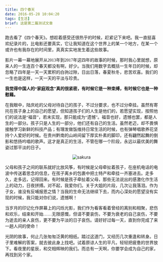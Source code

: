```yaml
---
title: 四个春天
date: 2016-05-28 10:04:20
tags: [生活]
brief: 这是第二篇测试文章
---
```


<font face="等线">跑去看了《四个春天》。想趁着感受还很热乎的时候，赶紧记下来吧。我一直挺喜欢纪录片的，比电影还要真实，它让我知道在这个世界上的某一个地方，在某一个或许也有我存在的时间里，真真实实地发生着这些故事。</font>

<font face="等线">影片一幕一幕地展开从2013年到2017年这四年的故事的时候，那时我心里就想，原来人的一生连百个春天都没有啊，好少。当我们用数字去概括一生年日的时候，却忽略了四年是一天一天累积的白驹过隙，日出日落，春夏秋冬，悲苦欢喜。我们的一生也是这样，一天一天的平淡与珍贵。</font>

<font face="等线">**我觉得中国人的“家庭观念”真的很紧密，有时候它是一种束缚，有时候它也是一种慰藉。**</font>

<font face="等线">在我眼中，陆庆屹的父母对待自己的孩子，不过分要求，也不过分牵挂。虽然有寄托在孩子身上的自己的愿望，但知道孩子们的人生是他们的，若愿望实现，按照他们的说法是“福音”，若未实现，那只能成为“遗憾”。福音也好，遗憾也罢，都是人生的一部分。孩子只是人生的一部分，他们还有自己的生活。虽然老迈，却不畏惧接触学习新鲜的科技产品；有理发做饭维持日常生活的时候，也有弹琴唱歌养花坚持个人爱好的时候。在贵州黔南的山岭间留下厚实朴素的脚印，还有翩然起舞的倒影和悠扬吟唱的歌声。这才是真正的生活，不管在哪一个阶段，永远以最优美的舞姿过那平淡的日子。</font>
<div align=center>

![sakura](/grassflavorbean.github.io/images/material/sakura.jpg)</div>
<font face="等线">父母和孩子之间的联系就好比放风筝，有时候是父母牵扯着孩子，在座机电话的电波中传送着思念的信息，在孩子离乡的包裹中把土特产和牵挂一齐塞进去。走多久，走多远，记得回来。有时候是孩子牵扯着父母，那些无法说出的感激化作生活上的动力，日夜拼搏。对不起，我爱你们。关于大姐的片段，几次让我落泪。作为子女，谁没有反哺报恩之情？当我的生命无法继续下去，而内心深处的愿望没有实现的时候，我只能对你们说，遗憾啊！</font>

<font face="等线">当岁月的印记化作屏幕上的闪烁光影，我们作为看客看着曾经的离别和相聚，悲伤和欢乐，结束和开始……无限感慨，但请不要哀伤，不要为衰老的自己哀伤，不要为逝去的亲人哀伤，更不要为平淡的日子哀伤。请好好过每一天，直到你完成了来一趟人间的使命！</font>

<font face="等线">光阴的故事，何止几张匆匆泛黄的相纸。踏过这道门，又经历几次重逢和转身。日子里难解的答案，就去彼此身上找吧。试着原谅人生的平凡，轻轻把疲惫的世界放下。看夜里的星辰，和交相辉映的我们。而总有一天啊，你要学会成为自己的家，再找到另个家。 </font>


